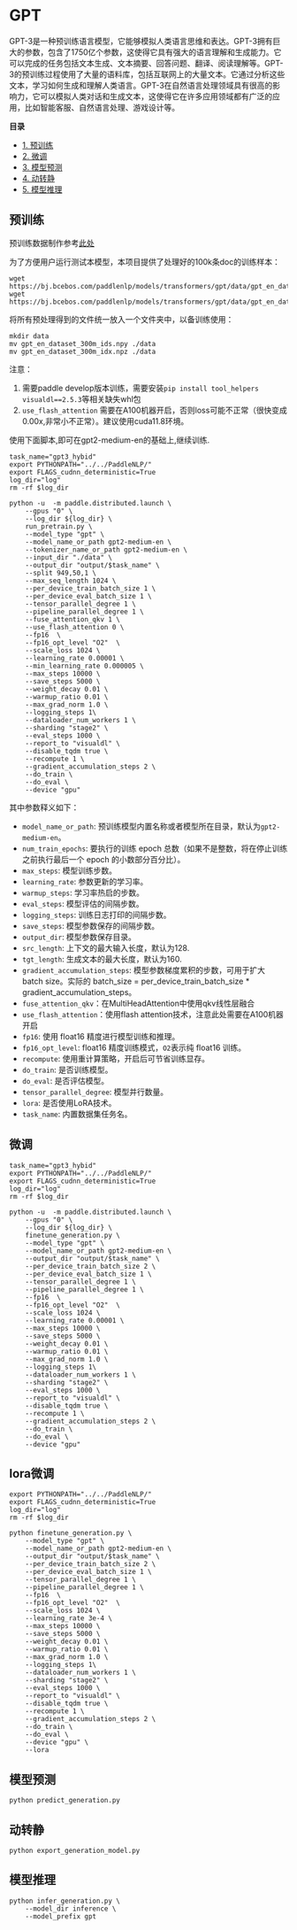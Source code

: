 # GPT

GPT-3是一种预训练语言模型，它能够模拟人类语言思维和表达。GPT-3拥有巨大的参数，包含了1750亿个参数，这使得它具有强大的语言理解和生成能力。它可以完成的任务包括文本生成、文本摘要、回答问题、翻译、阅读理解等。GPT-3的预训练过程使用了大量的语料库，包括互联网上的大量文本。它通过分析这些文本，学习如何生成和理解人类语言。GPT-3在自然语言处理领域具有很高的影响力，它可以模拟人类对话和生成文本，这使得它在许多应用领域都有广泛的应用，比如智能客服、自然语言处理、游戏设计等。

**目录**

- [1. 预训练](#0)
- [2. 微调](#1)
- [3. 模型预测](#2)
- [4. 动转静](#3)
- [5. 模型推理](#4)

<a name="0"></a>

## 预训练

预训练数据制作参考[此处](../../model_zoo/ernie-1.0/preprocess/docs/OpenWebText2.md)

为了方便用户运行测试本模型，本项目提供了处理好的100k条doc的训练样本：
```shell
wget https://bj.bcebos.com/paddlenlp/models/transformers/gpt/data/gpt_en_dataset_300m_ids.npy
wget https://bj.bcebos.com/paddlenlp/models/transformers/gpt/data/gpt_en_dataset_300m_idx.npz
```

将所有预处理得到的文件统一放入一个文件夹中，以备训练使用：

```
mkdir data
mv gpt_en_dataset_300m_ids.npy ./data
mv gpt_en_dataset_300m_idx.npz ./data
```

注意：
1. 需要paddle develop版本训练，需要安装`pip install tool_helpers visualdl==2.5.3`等相关缺失whl包
2. `use_flash_attention` 需要在A100机器开启，否则loss可能不正常（很快变成0.00x,非常小不正常）。建议使用cuda11.8环境。

使用下面脚本,即可在gpt2-medium-en的基础上,继续训练.
```shell
task_name="gpt3_hybid"
export PYTHONPATH="../../PaddleNLP/"
export FLAGS_cudnn_deterministic=True
log_dir="log"
rm -rf $log_dir

python -u  -m paddle.distributed.launch \
    --gpus "0" \
    --log_dir ${log_dir} \
    run_pretrain.py \
    --model_type "gpt" \
    --model_name_or_path gpt2-medium-en \
    --tokenizer_name_or_path gpt2-medium-en \
    --input_dir "./data" \
    --output_dir "output/$task_name" \
    --split 949,50,1 \
    --max_seq_length 1024 \
    --per_device_train_batch_size 1 \
    --per_device_eval_batch_size 1 \
    --tensor_parallel_degree 1 \
    --pipeline_parallel_degree 1 \
    --fuse_attention_qkv 1 \
    --use_flash_attention 0 \
    --fp16  \
    --fp16_opt_level "O2"  \
    --scale_loss 1024 \
    --learning_rate 0.00001 \
    --min_learning_rate 0.000005 \
    --max_steps 10000 \
    --save_steps 5000 \
    --weight_decay 0.01 \
    --warmup_ratio 0.01 \
    --max_grad_norm 1.0 \
    --logging_steps 1\
    --dataloader_num_workers 1 \
    --sharding "stage2" \
    --eval_steps 1000 \
    --report_to "visualdl" \
    --disable_tqdm true \
    --recompute 1 \
    --gradient_accumulation_steps 2 \
    --do_train \
    --do_eval \
    --device "gpu"
```

其中参数释义如下：

- `model_name_or_path`: 预训练模型内置名称或者模型所在目录，默认为`gpt2-medium-en`。
- `num_train_epochs`: 要执行的训练 epoch 总数（如果不是整数，将在停止训练之前执行最后一个 epoch
的小数部分百分比）。
- `max_steps`: 模型训练步数。
- `learning_rate`: 参数更新的学习率。
- `warmup_steps`: 学习率热启的步数。
- `eval_steps`: 模型评估的间隔步数。
- `logging_steps`: 训练日志打印的间隔步数。
- `save_steps`: 模型参数保存的间隔步数。
- `output_dir`: 模型参数保存目录。
- `src_length`: 上下文的最大输入长度，默认为128.
- `tgt_length`: 生成文本的最大长度，默认为160.
- `gradient_accumulation_steps`: 模型参数梯度累积的步数，可用于扩大 batch size。实际的 batch_size = per_device_train_batch_size * gradient_accumulation_steps。
- `fuse_attention_qkv`：在MultiHeadAttention中使用qkv线性层融合
- `use_flash_attention`：使用flash attention技术，注意此处需要在A100机器开启
- `fp16`: 使用 float16 精度进行模型训练和推理。
- `fp16_opt_level`: float16 精度训练模式，`O2`表示纯 float16 训练。
- `recompute`: 使用重计算策略，开启后可节省训练显存。
- `do_train`: 是否训练模型。
- `do_eval`: 是否评估模型。
- `tensor_parallel_degree`: 模型并行数量。
- `lora`: 是否使用LoRA技术。
- `task_name`: 内置数据集任务名。

<a name="1"></a>


## 微调

```shell
task_name="gpt3_hybid"
export PYTHONPATH="../../PaddleNLP/"
export FLAGS_cudnn_deterministic=True
log_dir="log"
rm -rf $log_dir

python -u  -m paddle.distributed.launch \
    --gpus "0" \
    --log_dir ${log_dir} \
    finetune_generation.py \
    --model_type "gpt" \
    --model_name_or_path gpt2-medium-en \
    --output_dir "output/$task_name" \
    --per_device_train_batch_size 2 \
    --per_device_eval_batch_size 1 \
    --tensor_parallel_degree 1 \
    --pipeline_parallel_degree 1 \
    --fp16  \
    --fp16_opt_level "O2"  \
    --scale_loss 1024 \
    --learning_rate 0.00001 \
    --max_steps 10000 \
    --save_steps 5000 \
    --weight_decay 0.01 \
    --warmup_ratio 0.01 \
    --max_grad_norm 1.0 \
    --logging_steps 1\
    --dataloader_num_workers 1 \
    --sharding "stage2" \
    --eval_steps 1000 \
    --report_to "visualdl" \
    --disable_tqdm true \
    --recompute 1 \
    --gradient_accumulation_steps 2 \
    --do_train \
    --do_eval \
    --device "gpu"
```

## lora微调

```shell
export PYTHONPATH="../../PaddleNLP/"
export FLAGS_cudnn_deterministic=True
log_dir="log"
rm -rf $log_dir

python finetune_generation.py \
    --model_type "gpt" \
    --model_name_or_path gpt2-medium-en \
    --output_dir "output/$task_name" \
    --per_device_train_batch_size 2 \
    --per_device_eval_batch_size 1 \
    --tensor_parallel_degree 1 \
    --pipeline_parallel_degree 1 \
    --fp16  \
    --fp16_opt_level "O2"  \
    --scale_loss 1024 \
    --learning_rate 3e-4 \
    --max_steps 10000 \
    --save_steps 5000 \
    --weight_decay 0.01 \
    --warmup_ratio 0.01 \
    --max_grad_norm 1.0 \
    --logging_steps 1\
    --dataloader_num_workers 1 \
    --sharding "stage2" \
    --eval_steps 1000 \
    --report_to "visualdl" \
    --disable_tqdm true \
    --recompute 1 \
    --gradient_accumulation_steps 2 \
    --do_train \
    --do_eval \
    --device "gpu" \
    --lora
```


<a name="2"></a>

## 模型预测

```shell
python predict_generation.py

```

<a name="3"></a>

## 动转静

```shell
python export_generation_model.py
```


<a name="4"></a>

## 模型推理

```shell
python infer_generation.py \
    --model_dir inference \
    --model_prefix gpt
```
